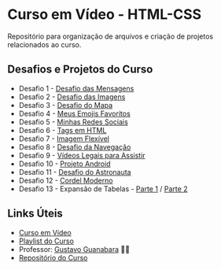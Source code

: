 # Curso em Vídeo - HTML-CSS

Repositório para organização de arquivos e criação de projetos relacionados ao curso.

## Desafios e Projetos do Curso

* Desafio 1 - [Desafio das Mensagens](https://glaubercsouza.github.io/curso-em-video-html-css/desafios/d001/desafio-mensagens.html)
* Desafio 2 - [Desafio das Imagens](https://glaubercsouza.github.io/curso-em-video-html-css/desafios/d002/)
* Desafio 3 - [Desafio do Mapa](https://glaubercsouza.github.io/curso-em-video-html-css/desafios/d003/)
* Desafio 4 - [Meus Emojis Favoritos](https://glaubercsouza.github.io/curso-em-video-html-css/desafios/d004/)
* Desafio 5 - [Minhas Redes Sociais](https://glaubercsouza.github.io/curso-em-video-html-css/desafios/d005/)
* Desafio 6 - [Tags em HTML](https://glaubercsouza.github.io/curso-em-video-html-css/desafios/d006/)
* Desafio 7 - [Imagem Flexível](https://glaubercsouza.github.io/curso-em-video-html-css/desafios/d007/)
* Desafio 8 - [Desafio da Navegação](https://glaubercsouza.github.io/curso-em-video-html-css/desafios/d008/index.html)
* Desafio 9 - [Vídeos Legais para Assistir](https://glaubercsouza.github.io/curso-em-video-html-css/desafios/d009/index.html)
* Desafio 10 - [Projeto Android](https://glaubercsouza.github.io/curso-em-video-html-css/desafios/d010/android.html)
* Desafio 11 - [Desafio do Astronauta](https://glaubercsouza.github.io/curso-em-video-html-css/desafios/d011/index.html)
* Desafio 12 - [Cordel Moderno](https://glaubercsouza.github.io/curso-em-video-html-css/desafios/d012/index.html)
* Desafio 13 - Expansão de Tabelas - [Parte 1](https://glaubercsouza.github.io/curso-em-video-html-css/desafios/d013/parte01.html) / [Parte 2](https://glaubercsouza.github.io/curso-em-video-html-css/desafios/d013/parte02.html)

## Links Úteis

* [Curso em Vídeo](https://www.cursoemvideo.com/)
* [Playlist do Curso](https://www.youtube.com/playlist?list=PLHz_AreHm4dkZ9-atkcmcBaMZdmLHft8n)
* Professor: [Gustavo Guanabara](https://github.com/gustavoguanabara) 🖖🏻
* [Repositório do Curso](https://github.com/gustavoguanabara/html-css)
